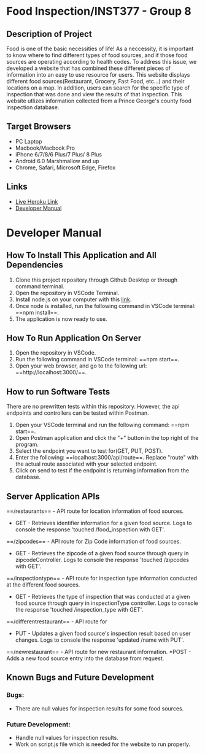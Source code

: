 # Food Inspection/INST377 - Group 8

## Description of Project
Food is one of the basic necessities of life! As a neccessity, it is important to know where to find different types of food sources, and if those food sources are operating according to health codes. To address this issue, we developed a website that has combined these different pieces of information into an easy to use resource for users. This website displays different food sources(Restaurant, Grocery, Fast Food, etc...) and their locations on a map. In addition, users can search for the specific type of inspection that was done and view the results of that inspection. This website utlizes information collected from a Prince George's county food inspection database.

## Target Browsers
* PC Laptop
* Macbook/Macbook Pro
* iPhone 6/7/8/6 Plus/7 Plus/ 8 Plus
* Android 6.0 Marshmallow and up
* Chrome, Safari, Microsoft Edge, Firefox

## Links
* [Live Heroku Link](https://thawing-falls-64541.herokuapp.com/)
* [Developer Manual](#Developer-Manual)


# Developer Manual

## How To Install This Application and All Dependencies
1. Clone this project repository through Github Desktop or through command terminal.
2. Open the repository in VSCode Terminal.
3. Install node.js on your computer with this [link](https://nodejs.org/en/download/).
4. Once node is installed, run the following command in VSCode terminal: ==npm install==.
5. The application is now ready to use.

## How To Run Application On Server
1. Open the repository in VSCode.
2. Run the following command in VSCode terminal: ==npm start==.
3. Open your web browser, and go to the following url: ==http://localhost:3000/==.

## How to run Software Tests
There are no prewritten tests within this repository. However, the api endpoints and controllers can be tested within Postman.

1. Open your VSCode terminal and run the following command: ==npm start==.
2. Open Postman application and click the "+" button in the top right of the program.
3. Select the endpoint you want to test for(GET, PUT, POST).
4. Enter the following: ==localhost:3000/api/route==. Replace "route" with the actual route associated with your selected endpoint.
5. Click on send to test if the endpoint is returning information from the database.

## Server Application APIs
==/restaurants== - API route for location information of food sources.
* GET - Retrieves identifier information for a given food source. Logs to console the response 'touched /food_inspection with GET'.

==/zipcodes== - API route for Zip Code information of food sources.
* GET - Retrieves the zipcode of a given food source through query in zipcodeController. Logs to console the response 'touched /zipcodes with GET'.

==/inspectiontype== - API route for inspection type information conducted at the different food sources.
* GET - Retrieves the type of inspection that was conducted at a given food source through query in inspectionType controller. Logs to console the response 'touched /inspection_type with GET'.

==/differentrestaurant== - API route for
* PUT - Updates a given food source's inspection result based on user changes. Logs to console the response 'updated /name with PUT'.

==/newrestaurant== - API route for new restaurant information.
*POST - Adds a new food source entry into the database from request.

## Known Bugs and Future Development

### Bugs:
* There are null values for inspection results for some food sources.

### Future Development:
* Handle null values for inspection results.
* Work on script.js file which is needed for the website to run properly.
